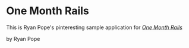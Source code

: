 # One Month Rails

This is Ryan Pope's pinteresting sample application for [*One Month Rails*](http://onemonthrails.com)

by Ryan Pope
